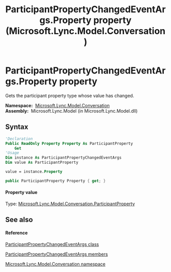 ﻿---
title: ParticipantPropertyChangedEventArgs.Property property  (Microsoft.Lync.Model.Conversation)
TOCTitle: 'Property property '
ms:assetid: P:Microsoft.Lync.Model.Conversation.ParticipantPropertyChangedEventArgs.Property_DI_3_UC_OCS14MrefLyncWPF
ms:mtpsurl: https://msdn.microsoft.com/en-us/library/microsoft.lync.model.conversation.participantpropertychangedeventargs.property_di_3_uc_ocs14mreflyncwpf(v=office.15)
ms:contentKeyID: 48593833
ms.date: 07/28/2014
mtps_version: v=office.15
f1_keywords:
- Microsoft.Lync.Model.Conversation.ParticipantPropertyChangedEventArgs.Property
dev_langs:
- CSharp
- JScript
- VB
- other
---

# ParticipantPropertyChangedEventArgs.Property property

Gets the participant property type whose value has changed.

**Namespace:**  [Microsoft.Lync.Model.Conversation](microsoft-lync-model-conversation-namespace_2.md)  
**Assembly:**  Microsoft.Lync.Model (in Microsoft.Lync.Model.dll)

## Syntax

``` vb
'Declaration
Public ReadOnly Property Property As ParticipantProperty
    Get
'Usage
Dim instance As ParticipantPropertyChangedEventArgs
Dim value As ParticipantProperty

value = instance.Property
```

``` csharp
public ParticipantProperty Property { get; }
```

#### Property value

Type: [Microsoft.Lync.Model.Conversation.ParticipantProperty](participantproperty-enumeration-microsoft-lync-model-conversation_2.md)  

## See also

#### Reference

[ParticipantPropertyChangedEventArgs class](participantpropertychangedeventargs-class-microsoft-lync-model-conversation_2.md)

[ParticipantPropertyChangedEventArgs members](participantpropertychangedeventargs-members-microsoft-lync-model-conversation_2.md)

[Microsoft.Lync.Model.Conversation namespace](microsoft-lync-model-conversation-namespace_2.md)

